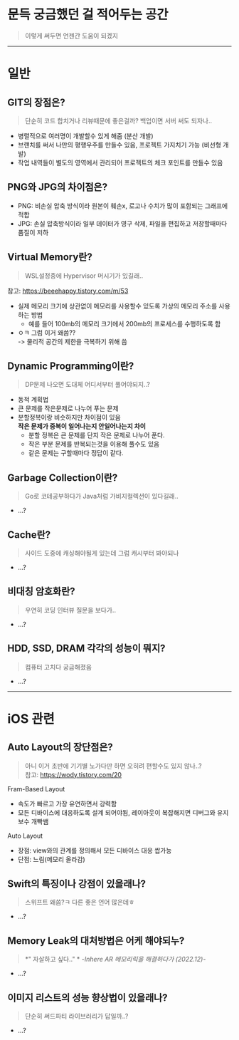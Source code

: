 # 문득 궁금했던 걸 적어두는 공간 
> 이렇게 써두면 언젠간 도움이 되겠지
---

# 일반
## GIT의 장점은?
> 단순히 코드 합치거나 리뷰때문에 좋은걸까? 백업이면 서버 써도 되자나..
- 병렬적으로 여러명이 개발할수 있게 해줌 (분산 개발)
- 브랜치를 써서 나만의 평행우주를 만들수 있음, 프로젝트 가지치기 가능 (비선형 개발)
- 작업 내역들이 별도의 영역에서 관리되어 프로젝트의 체크 포인트를 만들수 있음
  
## PNG와 JPG의 차이점은?
- PNG: 비손실 압축 방식이라 원본이 훼손x, 로고나 수치가 많이 포함되는 그래프에 적합
- JPG: 손실 압축방식이라 일부 데이터가 영구 삭제, 파일을 편집하고 저장할때마다 품질이 저하  
	
## Virtual Memory란?
> WSL설정중에 Hypervisor 머시기가 있길래..  

참고: https://beeehappy.tistory.com/m/53
- 실제 메모리 크기에 상관없이 메모리를 사용할수 있도록 가상의 메모리 주소를 사용하는 방법
	- 예를 들어 100mb의 메모리 크기에서 200mb의 프로세스를 수행하도록 함
- ㅇㅋ 그럼 이거 왜씀??  
  -> 물리적 공간의 제한을 극복하기 위해 씀  

## Dynamic Programming이란?
> DP문제 나오면 도대체 어디서부터 풀어야되지..?
- 동적 계획법
- 큰 문제를 작은문제로 나누어 푸는 문제
- 분할정복이랑 비슷하지만 차이점이 있음  
  **작은 문제가 중복이 일어나는지 안일어나는지 차이**
	- 분할 정복은 큰 문제를 단지 작은 문제로 나누어 푼다.
	- 작은 부분 문제를 반복되는것을 이용해 풀수도 있음
	- 같은 문제는 구할때마다 정답이 같다.

## Garbage Collection이란?
> Go로 코테공부하다가 Java처럼 가비지컬렉션이 있다길래..   
- ...?
  
## Cache란?
> 사이드 도중에 캐싱해야될게 있는데 그럼 캐시부터 봐야되나
- ...?
## 비대칭 암호화란?
> 우연히 코딩 인터뷰 질문을 보다가..
- ...?
## HDD, SSD, DRAM 각각의 성능이 뭐지?
> 컴퓨터 고치다 궁금해졌음
- ...? 

---
# iOS 관련
## Auto Layout의 장단점은?
> 아니 이거 초반에 기기별 노가다만 하면 오히려 편할수도 있지 않나..?  
참고: https://wody.tistory.com/20

Fram-Based Layout
- 속도가 빠르고 가장 유연하면서 강력함
- 모든 디바이스에 대응하도록 설계 되어야됨, 레이아웃이 복잡해지면 디버그와 유지보수 개빡쌤

Auto Layout
- 장점: view와의 관계를 정의해서 모든 디바이스 대응 쌉가능
- 단점: 느림(메모리 올라감)
 
## Swift의 특징이나 강점이 있을래나?
> 스위프트 왜씀?ㅋ 다른 좋은 언어 많은데ㅎ
- ...?   
## Memory Leak의 대처방법은 어케 해야되누?
> *" 자살하고 싶다.." * 
> *-Inhere AR 메모리릭을 해결하다가 (2022.12)-*
- ...?
## 이미지 리스트의 성능 향상법이 있을래나?
> 단순히 써드파티 라이브러리가 답일까..?
- ...?